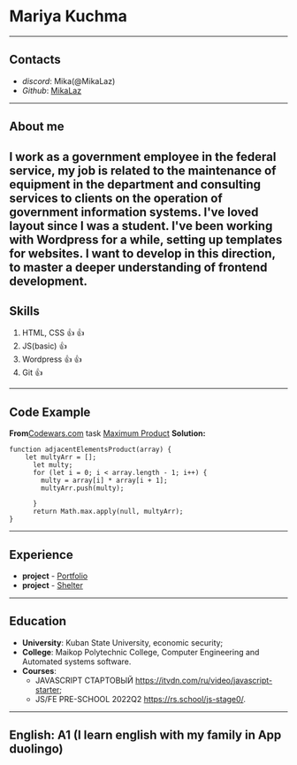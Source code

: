 # Mariya Kuchma
---

## **Contacts**
* _discord_: Mika(@MikaLaz)
* _Github_: [MikaLaz](https://github.com/MikaLaz)
---

## **About me**
__I work as a government employee in the federal service, my job is related to the maintenance of equipment in the department and consulting services to clients on the operation of government information systems. I've loved layout since I was a student. I've been working with Wordpress for a while, setting up templates for websites. I want to develop in this direction, to master a deeper understanding of frontend development.__
---

## **Skills**
1. HTML, CSS :+1: :+1:
2. JS(basic) :+1:
3. Wordpress :+1: :+1:
4. Git :+1:
---

## **Code Example**
__From__[Codewars.com](https://www.codewars.com/) task [Maximum Product](https://www.codewars.com/kata/5a4138acf28b82aa43000117/javascript)
__Solution:__

```
function adjacentElementsProduct(array) {
    let multyArr = [];
      let multy;
      for (let i = 0; i < array.length - 1; i++) {
        multy = array[i] * array[i + 1];
        multyArr.push(multy);

      }
      return Math.max.apply(null, multyArr);
}

```
---

## **Experience**
* __project__ - [Portfolio](https://rolling-scopes-school.github.io/mikalaz-JSFEPRESCHOOL/portfolio/)
* __project__ - [Shelter](https://rolling-scopes-school.github.io/mikalaz-JSFEPRESCHOOL2024Q2/shelter/)
---

## **Education**
* __University__: Kuban State University, economic security;
* __College__: Maikop Polytechnic College, Computer Engineering and Automated systems software.
* __Courses__: 
    + JAVASCRIPT СТАРТОВЫЙ <https://itvdn.com/ru/video/javascript-starter>;
    + JS/FE PRE-SCHOOL 2022Q2 <https://rs.school/js-stage0/>.
---

## **English**: __A1__ (I learn english with my family in App duolingo)